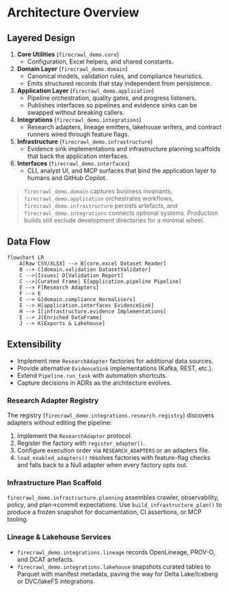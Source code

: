 # Architecture Overview

## Layered Design

1. **Core Utilities** (`firecrawl_demo.core`)
   - Configuration, Excel helpers, and shared constants.
2. **Domain Layer** (`firecrawl_demo.domain`)
   - Canonical models, validation rules, and compliance heuristics.
   - Emits structured records that stay independent from persistence.
3. **Application Layer** (`firecrawl_demo.application`)
   - Pipeline orchestration, quality gates, and progress listeners.
   - Publishes interfaces so pipelines and evidence sinks can be swapped without breaking callers.
4. **Integrations** (`firecrawl_demo.integrations`)
   - Research adapters, lineage emitters, lakehouse writers, and contract runners wired through feature flags.
5. **Infrastructure** (`firecrawl_demo.infrastructure`)
   - Evidence sink implementations and infrastructure planning scaffolds that back the application interfaces.
6. **Interfaces** (`firecrawl_demo.interfaces`)
   - CLI, analyst UI, and MCP surfaces that bind the application layer to humans and GitHub Copilot.

> `firecrawl_demo.domain` captures business invariants, `firecrawl_demo.application` orchestrates workflows, `firecrawl_demo.infrastructure` persists artefacts, and `firecrawl_demo.integrations` connects optional systems. Production builds still exclude development directories for a minimal wheel.

## Data Flow

```mermaid
flowchart LR
    A[Raw CSV/XLSX] --> B[core.excel Dataset Reader]
    B --> C[domain.validation DatasetValidator]
    C -->|Issues| D[Validation Report]
    C -->|Curated Frame| E[application.pipeline Pipeline]
    E --> F[Research Adapters]
    F --> E
    E --> G[domain.compliance Normalisers]
    E --> H[application.interfaces EvidenceSink]
    H --> I[infrastructure.evidence Implementations]
    E --> J[Enriched DataFrame]
    J --> K[Exports & Lakehouse]
```

## Extensibility

- Implement new `ResearchAdapter` factories for additional data sources.
- Provide alternative `EvidenceSink` implementations (Kafka, REST, etc.).
- Extend `Pipeline.run_task` with automation shortcuts.
- Capture decisions in ADRs as the architecture evolves.

### Research Adapter Registry

The registry (`firecrawl_demo.integrations.research.registry`) discovers adapters without editing the pipeline:

1. Implement the `ResearchAdapter` protocol.
2. Register the factory with `register_adapter()`.
3. Configure execution order via `RESEARCH_ADAPTERS` or an adapters file.
4. `load_enabled_adapters()` resolves factories with feature-flag checks and falls back to a Null adapter when every factory opts out.

### Infrastructure Plan Scaffold

`firecrawl_demo.infrastructure.planning` assembles crawler, observability, policy, and plan→commit expectations. Use `build_infrastructure_plan()` to produce a frozen snapshot for documentation, CI assertions, or MCP tooling.

### Lineage & Lakehouse Services

- `firecrawl_demo.integrations.lineage` records OpenLineage, PROV-O, and DCAT artefacts.
- `firecrawl_demo.integrations.lakehouse` snapshots curated tables to Parquet with manifest metadata, paving the way for Delta Lake/Iceberg or DVC/lakeFS integrations.
